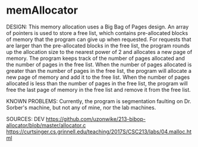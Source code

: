 # memAllocator


DESIGN:
This memory allocation uses a Big Bag of Pages design. An array of pointers is used to store a free list, which contains pre-allocated blocks of memory that the program can give up when requested. For requests that are larger than the pre-allocated blocks in the free list, the program rounds up the allocation size to the nearest power of 2 and allocates a new page of memory. The program keeps track of the number of pages allocated and the number of pages in the free list. When the number of pages allocated is greater than the number of pages in the free list, the program will allocate a new page of memory and add it to the free list. When the number of pages allocated is less than the number of pages in the free list, the program will free the last page of memory in the free list and remove it from the free list.

KNOWN PROBLEMS:
Currently, the program is segmentation faulting on Dr. Sorber's machine, but not any of mine, nor the lab machines.

SOURCES: DEV
https://github.com/uzonwike/213-bibop-allocator/blob/master/allocator.c
https://curtsinger.cs.grinnell.edu/teaching/2017S/CSC213/labs/04.malloc.html